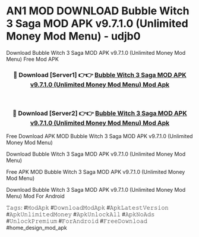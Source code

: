 # AN1 MOD DOWNLOAD Bubble Witch 3 Saga MOD APK v9.7.1.0 (Unlimited Money Mod Menu) - udjb0
Download Bubble Witch 3 Saga MOD APK v9.7.1.0 (Unlimited Money Mod Menu) Free Mod APK

<div align="center">
<h3>🔴 Download [Server1] 👉👉 <a href="https://apk-comot.site?title=Bubble_Witch_3_Saga_MOD_APK_v9.7.1.0_(Unlimited_Money_Mod_Menu)">Bubble Witch 3 Saga MOD APK v9.7.1.0 (Unlimited Money Mod Menu) Mod Apk</a></h3><br>

<h3>🔴 Download [Server2] 👉👉 <a href="https://apk-comot.site?title=Bubble_Witch_3_Saga_MOD_APK_v9.7.1.0_(Unlimited_Money_Mod_Menu)">Bubble Witch 3 Saga MOD APK v9.7.1.0 (Unlimited Money Mod Menu) Mod Apk</a></h3>
</div>


Free Download APK MOD Bubble Witch 3 Saga MOD APK v9.7.1.0 (Unlimited Money Mod Menu)

Download Bubble Witch 3 Saga MOD APK v9.7.1.0 (Unlimited Money Mod Menu) 

Free APK MOD Bubble Witch 3 Saga MOD APK v9.7.1.0 (Unlimited Money Mod Menu) 

Download Bubble Witch 3 Saga MOD APK v9.7.1.0 (Unlimited Money Mod Menu) Mod For Android

𝚃𝚊𝚐𝚜: #𝙼𝚘𝚍𝙰𝚙𝚔 #𝙳𝚘𝚠𝚗𝚕𝚘𝚊𝚍𝙼𝚘𝚍𝙰𝚙𝚔 #𝙰𝚙𝚔𝙻𝚊𝚝𝚎𝚜𝚝𝚅𝚎𝚛𝚜𝚒𝚘𝚗 #𝙰𝚙𝚔𝚄𝚗𝚕𝚒𝚖𝚒𝚝𝚎𝚍𝙼𝚘𝚗𝚎𝚢 #𝙰𝚙𝚔𝚄𝚗𝚕𝚘𝚌𝚔𝙰𝚕𝚕 #𝙰𝚙𝚔𝙽𝚘𝙰𝚍𝚜 #𝚄𝚗𝚕𝚘𝚌𝚔𝙿𝚛𝚎𝚖𝚒𝚞𝚖 #𝙵𝚘𝚛𝙰𝚗𝚍𝚛𝚘𝚒𝚍 #𝙵𝚛𝚎𝚎𝙳𝚘𝚠𝚗𝚕𝚘𝚊𝚍 #home_design_mod_apk
